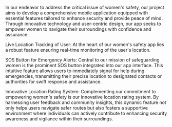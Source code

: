 In our endeavor to address the critical issue of women's safety, our project aims to develop a comprehensive mobile application equipped with essential features tailored to enhance security and provide peace of mind. Through innovative technology and user-centric design, our app seeks to empower women to navigate their surroundings with confidence and assurance:

Live Location Tracking of User: At the heart of our women's safety app lies a robust feature ensuring real-time monitoring of the user's location. 

SOS Button for Emergency Alerts: Central to our mission of safeguarding women is the prominent SOS button integrated into our app interface. This intuitive feature allows users to immediately signal for help during emergencies, transmitting their precise location to designated contacts or authorities for swift response and assistance.

Innovative Location Rating System: Complementing our commitment to empowering women's safety is our innovative location rating system. By harnessing user feedback and community insights, this dynamic feature not only helps users navigate safer routes but also fosters a supportive environment where individuals can actively contribute to enhancing security awareness and vigilance within their surroundings.
